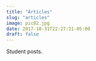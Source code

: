 ```yaml
---
title: "Articles"
slug: "articles"
image: pic02.jpg
date: 2017-10-31T22:27:21-05:00
draft: false
---
```


Student posts.
